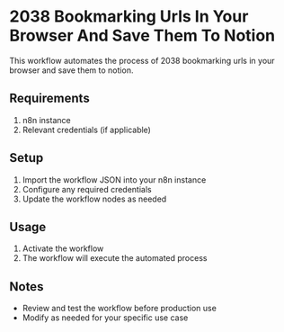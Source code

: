 # 2038 Bookmarking Urls In Your Browser And Save Them To Notion

This workflow automates the process of 2038 bookmarking urls in your browser and save them to notion.

## Requirements

1. n8n instance
2. Relevant credentials (if applicable)

## Setup

1. Import the workflow JSON into your n8n instance
2. Configure any required credentials
3. Update the workflow nodes as needed

## Usage

1. Activate the workflow
2. The workflow will execute the automated process

## Notes

- Review and test the workflow before production use
- Modify as needed for your specific use case
